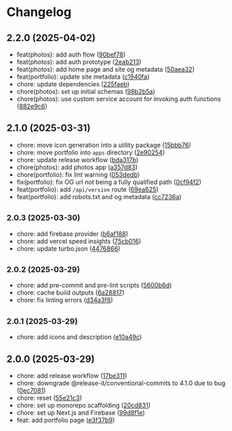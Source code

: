 # Changelog

## 2.2.0 (2025-04-02)

* feat(photos): add auth flow ([90bef78](https://github.com/benyap/benyap.com/commit/90bef78))
* feat(photos): add auth prototype ([2eab213](https://github.com/benyap/benyap.com/commit/2eab213))
* feat(photos): add home page and site og metadata ([50aea32](https://github.com/benyap/benyap.com/commit/50aea32))
* feat(portfolio): update site metadata ([c1940fa](https://github.com/benyap/benyap.com/commit/c1940fa))
* chore: update dependencies ([225faeb](https://github.com/benyap/benyap.com/commit/225faeb))
* chore(photos): set up initial schemas ([98b2b5a](https://github.com/benyap/benyap.com/commit/98b2b5a))
* chore(photos): use custom service account for invoking auth functions ([882e9c6](https://github.com/benyap/benyap.com/commit/882e9c6))

## 2.1.0 (2025-03-31)

* chore: move icon generation into a utility package ([15bbb76](https://github.com/benyap/benyap.com/commit/15bbb76))
* chore: move portfolio into `apps` directory ([2e90254](https://github.com/benyap/benyap.com/commit/2e90254))
* chore: update release workflow ([bda317b](https://github.com/benyap/benyap.com/commit/bda317b))
* chore(photos): add photos app ([a357d83](https://github.com/benyap/benyap.com/commit/a357d83))
* chore(portfolio): fix lint warning ([053dedb](https://github.com/benyap/benyap.com/commit/053dedb))
* fix(portfolio): fix OG url not being a fully qualified path ([0cf94f2](https://github.com/benyap/benyap.com/commit/0cf94f2))
* feat(portfolio): add `/api/version` route ([69ea625](https://github.com/benyap/benyap.com/commit/69ea625))
* feat(portfolio): add robots.txt and og metadata ([cc7236a](https://github.com/benyap/benyap.com/commit/cc7236a))

## <small>2.0.3 (2025-03-30)</small>

* chore: add firebase provider ([b6af188](https://github.com/benyap/benyap.com/commit/b6af188))
* chore: add vercel speed insights ([75cb016](https://github.com/benyap/benyap.com/commit/75cb016))
* chore: update turbo.json ([4476866](https://github.com/benyap/benyap.com/commit/4476866))

## <small>2.0.2 (2025-03-29)</small>

* chore: add pre-commit and pre-lint scripts ([5600b6d](https://github.com/benyap/benyap.com/commit/5600b6d))
* chore: cache build outputs ([6a28817](https://github.com/benyap/benyap.com/commit/6a28817))
* chore: fix linting errors ([d34a3f8](https://github.com/benyap/benyap.com/commit/d34a3f8))

## <small>2.0.1 (2025-03-29)</small>

* chore: add icons and description ([e10a49c](https://github.com/benyap/benyap.com/commit/e10a49c))

## 2.0.0 (2025-03-29)

* chore: add release workflow ([17be311](https://github.com/benyap/benyap.com/commit/17be311))
* chore: downgrade @release-it/conventional-commits to 4.1.0 due to bug ([0ec7081](https://github.com/benyap/benyap.com/commit/0ec7081))
* chore: reset ([55e21c3](https://github.com/benyap/benyap.com/commit/55e21c3))
* chore: set up monorepo scaffolding ([20cd831](https://github.com/benyap/benyap.com/commit/20cd831))
* chore: set up Next.js and Firebase ([99d8f1e](https://github.com/benyap/benyap.com/commit/99d8f1e))
* feat: add portfolio page ([e3f37b9](https://github.com/benyap/benyap.com/commit/e3f37b9))
